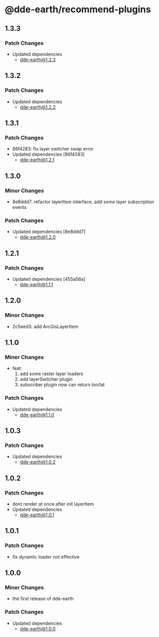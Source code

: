 # @dde-earth/recommend-plugins

## 1.3.3

### Patch Changes

- Updated dependencies
  - dde-earth@1.2.3

## 1.3.2

### Patch Changes

- Updated dependencies
  - dde-earth@1.2.2

## 1.3.1

### Patch Changes

- 86f4283: fix layer switcher swap error
- Updated dependencies [86f4283]
  - dde-earth@1.2.1

## 1.3.0

### Minor Changes

- 8e8ddd7: refactor layerItem interface, add some layer subscription events

### Patch Changes

- Updated dependencies [8e8ddd7]
  - dde-earth@1.2.0

## 1.2.1

### Patch Changes

- Updated dependencies [455a56a]
  - dde-earth@1.1.1

## 1.2.0

### Minor Changes

- 2c5eed3: add ArcGisLayerItem

## 1.1.0

### Miner Changes

- feat:
  1. add some raster layer loaders
  2. add layerSwitcher plugin
  3. subscriber plugin now can return lon/lat

### Patch Changes

- Updated dependencies
  - dde-earth@1.1.0

## 1.0.3

### Patch Changes

- Updated dependencies
  - dde-earth@1.0.2

## 1.0.2

### Patch Changes

- dont render at once after init layerItem
- Updated dependencies
  - dde-earth@1.0.1

## 1.0.1

### Patch Changes

- fix dynamic loader not effective

## 1.0.0

### Miner Changes

- the first release of dde-earth

### Patch Changes

- Updated dependencies
  - dde-earth@1.0.0
